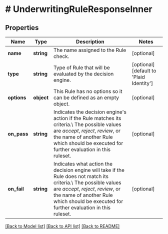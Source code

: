 # # UnderwritingRuleResponseInner

## Properties

Name | Type | Description | Notes
------------ | ------------- | ------------- | -------------
**name** | **string** | The name assigned to the Rule check. | [optional]
**type** | **string** | Type of Rule that will be evaluated by the decision engine. | [optional] [default to 'Plaid Identity']
**options** | **object** | This Rule has no options so it can be defined as an empty object. | [optional]
**on_pass** | **string** | Indicates the decision engine&#39;s action if the Rule matches its criteria.\\ The possible values are *accept*, *reject*, *review*, or the name of another Rule which should be executed for further evaluation in this ruleset. | [optional]
**on_fail** | **string** | Indicates what action the decision engine will take if the Rule does not match its criteria.\\ The possible values are *accept*, *reject*, *review*, or the name of another Rule which should be executed for further evaluation in this ruleset. | [optional]

[[Back to Model list]](../../README.md#models) [[Back to API list]](../../README.md#endpoints) [[Back to README]](../../README.md)
